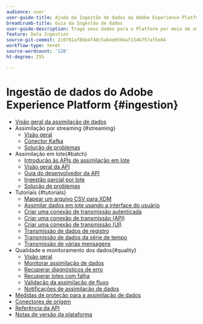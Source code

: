 ```yaml
---
audience: user
user-guide-title: Ajuda da Ingestão de dados da Adobe Experience Platform
breadcrumb-title: Guia da Ingestão de dados
user-guide-description: Traga seus dados para o Platform por meio de uma assimilação em lote ou streaming.
feature: Data Ingestion
source-git-commit: 2c0791af8bb4f40c5ab4e0504af154b757af5e84
workflow-type: tm+mt
source-wordcount: '128'
ht-degree: 25%

---
```



# Ingestão de dados do Adobe Experience Platform {#ingestion}

- [Visão geral da assimilação de dados](home.md)
- Assimilação por streaming {#streaming}
   - [Visão geral](streaming-ingestion/overview.md)
   - [Conector Kafka](streaming-ingestion/kafka.md)
   - [Solução de problemas](streaming-ingestion/troubleshooting.md)
- Assimilação em lote{#batch}
   - [Introdução às APIs de assimilação em lote](batch-ingestion/getting-started.md)
   - [Visão geral da API](batch-ingestion/overview.md)
   - [Guia do desenvolvedor da API](batch-ingestion/api-overview.md)
   - [Ingestão parcial por lote](batch-ingestion/partial.md)
   - [Solução de problemas](batch-ingestion/troubleshooting.md)
- Tutoriais {#tutorials}
   - [Mapear um arquivo CSV para XDM](tutorials/map-a-csv-file.md)
   - [Assimilar dados em lote usando a interface do usuário](tutorials/ingest-batch-data.md)
   - [Criar uma conexão de transmissão autenticada](tutorials/create-authenticated-streaming-connection.md)
   - [Criar uma conexão de transmissão (API)](tutorials/create-streaming-connection.md)
   - [Criar uma conexão de transmissão (UI)](tutorials/create-streaming-connection-ui.md)
   - [Transmissão de dados de registro](tutorials/streaming-record-data.md)
   - [Transmissão de dados da série de tempo](tutorials/streaming-time-series-data.md)
   - [Transmissão de várias mensagens](tutorials/streaming-multiple-messages.md)
- Qualidade e monitoramento dos dados{#quality}
   - [Visão geral](quality/overview.md)
   - [Monitorar assimilação de dados](quality/monitor-data-ingestion.md)
   - [Recuperar diagnósticos de erro](quality/error-diagnostics.md)
   - [Recuperar lotes com falha](quality/retrieve-failed-batches.md)
   - [Validação da assimilação de fluxo](quality/streaming-validation.md)
   - [Notificações de assimilação de dados](quality/subscribe-events.md)
- [Medidas de proteção para a assimilação de dados](guardrails.md)
- [Conectores de origem](source-connectors.md)
- [Referência da API](https://www.adobe.io/experience-platform-apis/references/data-ingestion/)
- [Notas de versão da plataforma](https://www.adobe.com/go/platform-release-notes-en)
